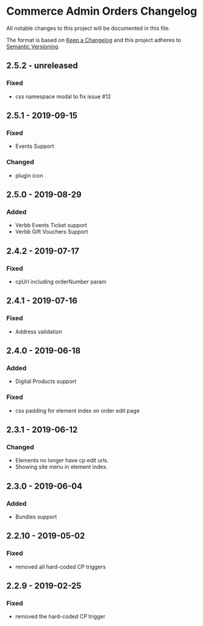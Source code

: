 # Commerce Admin Orders Changelog

All notable changes to this project will be documented in this file.

The format is based on [Keep a Changelog](http://keepachangelog.com/) and this project adheres to [Semantic Versioning](http://semver.org/).

## 2.5.2 - unreleased

### Fixed

-   css namespace modal to fix issue #12

## 2.5.1 - 2019-09-15

### Fixed

-   Events Support

### Changed

-   plugin icon

## 2.5.0 - 2019-08-29

### Added

-   Verbb Events Ticket support
-   Verbb Gift Vouchers Support

## 2.4.2 - 2019-07-17

### Fixed

-   cpUrl including orderNumber param

## 2.4.1 - 2019-07-16

### Fixed

-   Address validation

## 2.4.0 - 2019-06-18

### Added

-   Digital Products support

### Fixed

-   css padding for element index on order edit page

## 2.3.1 - 2019-06-12

### Changed

-   Elements no longer have cp edit urls.
-   Showing site menu in element index.

## 2.3.0 - 2019-06-04

### Added

-   Bundles support

## 2.2.10 - 2019-05-02

### Fixed

-   removed all hard-coded CP triggers

## 2.2.9 - 2019-02-25

### Fixed

-   removed the hard-coded CP trigger
